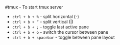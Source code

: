 #tmux - To start tmux server 

- `ctrl + b + %` - split horizontal  (-)
- `ctrl + b + “` - split vertical  (|)
- `ctrl + b + ;` - toggle last active pane 
- `ctrl + b + o` - switch the cursor between pane 
- `ctrl + b + spacebar` - toggle between pane layout
